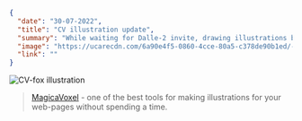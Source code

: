```json
{
  "date": "30-07-2022",
  "title": "CV illustration update",
  "summary": "While waiting for Dalle-2 invite, drawing illustrations by myself using the one of my favorite drawing tools - MagicaVoxel.",
  "image": "https://ucarecdn.com/6a90e4f5-0860-4cce-80a5-c378de90b1ed/-/resize/500x500/-/format/auto/",
  "link": ""
}
```
![CV-fox illustration](https://ucarecdn.com/6a90e4f5-0860-4cce-80a5-c378de90b1ed/-/resize/900x900/-/format/auto/)

> [MagicaVoxel](https://ephtracy.github.io/) - one of the best tools for making illustrations for your web-pages without spending a time.